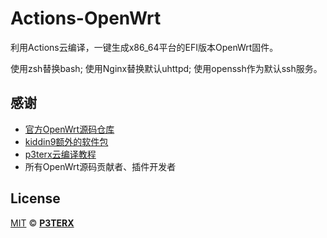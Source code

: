 # Actions-OpenWrt
利用Actions云编译，一键生成x86_64平台的EFI版本OpenWrt固件。

使用zsh替换bash;
使用Nginx替换默认uhttpd;
使用openssh作为默认ssh服务。


## 感谢
- [官方OpenWrt源码仓库](https://github.com/openwrt/openwrt)
- [kiddin9额外的软件包](https://github.com/kiddin9/openwrt-packages)
- [p3terx云编译教程](https://p3terx.com/archives/build-openwrt-with-github-actions.html)
- 所有OpenWrt源码贡献者、插件开发者


## License

[MIT](https://github.com/P3TERX/Actions-OpenWrt/blob/main/LICENSE) © [**P3TERX**](https://p3terx.com)
